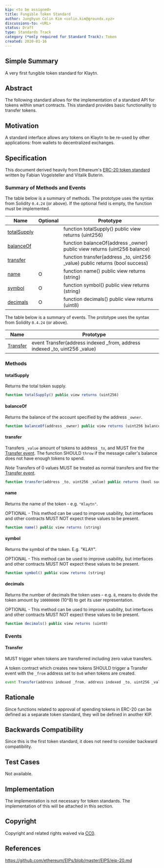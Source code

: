 ```yaml
---
kip: <to be assigned>
title: Fungible Token Standard
author: Junghyun Colin Kim <colin.kim@groundx.xyz>
discussions-to: <URL>
status: Draft
type: Standards Track
category (*only required for Standard Track): Token
created: 2020-01-16
---
```


<!--You can leave these HTML comments in your merged KIP and delete the visible duplicate text guides, they will not appear and may be helpful to refer to if you edit it again. This is the suggested template for new KIPs. Note that a KIP number will be assigned by an editor. When opening a pull request to submit your KIP, please use an abbreviated title in the filename, `kip-draft_title_abbrev.md`. The title should be 44 characters or less.-->

## Simple Summary
<!--"If you can't explain it simply, you don't understand it well enough." Provide a simplified and layman-accessible explanation of the KIP.-->
A very first fungible token standard for Klaytn.

## Abstract
<!--A short (~200 word) description of the technical issue being addressed.-->
The following standard allows for the implementation of a standard API for tokens within smart contracts.
This standard provides basic functionality to transfer tokens.

## Motivation
<!--The motivation is critical for KIPs that want to change the Klaytn protocol. It should clearly explain why the existing protocol specification is inadequate to address the problem that the KIP solves. KIP submissions without sufficient motivation may be rejected outright.-->
A standard interface allows any tokens on Klaytn to be re-used by other applications: from wallets to decentralized exchanges.

## Specification
<!--The technical specification should describe the syntax and semantics of any new feature. The specification should be detailed enough to allow competing, interoperable implementations for any of the current Klaytn platforms (klaytn). -->
This document derived heavily from Ethereum's [ERC-20 token standard](https://github.com/ethereum/EIPs/blob/master/EIPS/eip-20.md) written by Fabian Vogelsteller and Vitalik Buterin.

### Summary of Methods and Events
The table below is a summary of methods.
The prototype uses the syntax from Solidity `0.4.24` (or above).
If the optional field is empty, the function must be implemented.

|Name|Optional|Prototype|
|---|---|---|
|[totalSupply](#totalsupply)| |function totalSupply() public view returns (uint256)|
|[balanceOf](#balanceof)| |function balanceOf(address _owner) public view returns (uint256 balance)|
|[transfer](#transfer)| |function transfer(address _to, uint256 _value) public returns (bool success)|
|[name](#name)|O|function name() public view returns (string)|
|[symbol](#symbol)|O|function symbol() public view returns (string)|
|[decimals](#decimals)|O|function decimals() public view returns (uint8)|

The table below is a summary of events.
The prototype uses the syntax from Solidity `0.4.24` (or above).

|Name|Prototype|
|---|---|
|[Transfer](#transfer-1)|event Transfer(address indexed _from, address indexed _to, uint256 _value)|

### Methods

#### totalSupply

Returns the total token supply.

``` js
function totalSupply() public view returns (uint256)
```



#### balanceOf

Returns the balance of the account specified by the address `_owner`.

``` js
function balanceOf(address _owner) public view returns (uint256 balance)
```



#### transfer

Transfers `_value` amount of tokens to address `_to`, and MUST fire the [Transfer event](#transfer-1).
The function SHOULD `throw` if the message caller's balance does not have enough tokens to spend.

*Note* Transfers of 0 values MUST be treated as normal transfers and fire the [Transfer event](#transfer-1).

``` js
function transfer(address _to, uint256 _value) public returns (bool success)
```


#### name

Returns the name of the token - e.g. `"Klaytn"`.

OPTIONAL - This method can be used to improve usability,
but interfaces and other contracts MUST NOT expect these values to be present.


``` js
function name() public view returns (string)
```

#### symbol

Returns the symbol of the token. E.g. "KLAY".

OPTIONAL - This method can be used to improve usability,
but interfaces and other contracts MUST NOT expect these values to be present.

``` js
function symbol() public view returns (string)
```



#### decimals

Returns the number of decimals the token uses - e.g. `8`, means to divide the token amount by `100000000` (10^8) to get its user representation.

OPTIONAL - This method can be used to improve usability,
but interfaces and other contracts MUST NOT expect these values to be present.

``` js
function decimals() public view returns (uint8)
```

### Events
#### Transfer

MUST trigger when tokens are transferred including zero value transfers.

A token contract which creates new tokens SHOULD trigger a Transfer event with the `_from` address set to `0x0` when tokens are created.

``` js
event Transfer(address indexed _from, address indexed _to, uint256 _value)
```



## Rationale
<!--The rationale fleshes out the specification by describing what motivated the design and why particular design decisions were made. It should describe alternate designs that were considered and related work, e.g. how the feature is supported in other languages. The rationale may also provide evidence of consensus within the community, and should discuss important objections or concerns raised during discussion.-->
Since functions related to approval of spending tokens in ERC-20 can be defined as a separate token standard, they will be defined in another KIP.

## Backwards Compatibility
<!-- All KIPs that introduce backwards incompatibilities must include a section describing these incompatibilities and their severity. The KIP must explain how the author proposes to deal with these incompatibilities. KIP submissions without a sufficient backwards compatibility treatise may be rejected outright. The authors should answer the question: "Does this KIP require a hard fork?" -->
Since this is the first token standard, it does not need to consider backward compatibility.

## Test Cases
<!--Test cases for an implementation are mandatory for KIPs that are affecting consensus changes. Other KIPs can choose to include links to test cases if applicable.-->
Not available.

## Implementation
<!--The implementations must be completed before any KIP is given status "Final", but it need not be completed before the KIP is accepted. While there is merit to the approach of reaching consensus on the specification and rationale before writing code, the principle of "rough consensus and running code" is still useful when it comes to resolving many discussions of API details.-->
The implementation is not necessary for token standards. The implementation of this will be attached in this section.

## Copyright
Copyright and related rights waived via [CC0](https://creativecommons.org/publicdomain/zero/1.0/).

## References
https://github.com/ethereum/EIPs/blob/master/EIPS/eip-20.md
